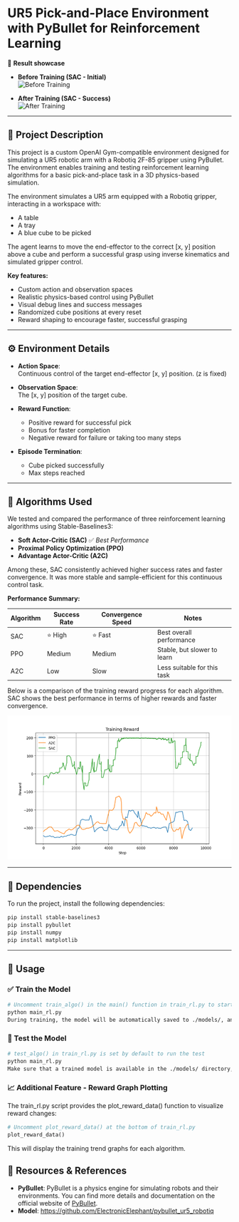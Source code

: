 # UR5 Pick-and-Place Environment with PyBullet for Reinforcement Learning

🎥 **Result showcase**

- **Before Training (SAC - Initial)**  
  ![Before Training](./images/demo_before.gif)

- **After Training (SAC - Success)**  
  ![After Training](./images/demo_after.gif)


---

## 🚀 Project Description

This project is a custom OpenAI Gym-compatible environment designed for simulating a UR5 robotic arm with a Robotiq 2F-85 gripper using PyBullet. The environment enables training and testing reinforcement learning algorithms for a basic pick-and-place task in a 3D physics-based simulation.

The environment simulates a UR5 arm equipped with a Robotiq gripper, interacting in a workspace with:
- A table
- A tray
- A blue cube to be picked

The agent learns to move the end-effector to the correct [x, y] position above a cube and perform a successful grasp using inverse kinematics and simulated gripper control.

**Key features:**
- Custom action and observation spaces
- Realistic physics-based control using PyBullet
- Visual debug lines and success messages
- Randomized cube positions at every reset
- Reward shaping to encourage faster, successful grasping

---

## ⚙️ Environment Details

- **Action Space**:  
  Continuous control of the target end-effector [x, y] position. (z is fixed)

- **Observation Space**:  
  The [x, y] position of the target cube.

- **Reward Function**:  
  - Positive reward for successful pick
  - Bonus for faster completion
  - Negative reward for failure or taking too many steps

- **Episode Termination**:
  - Cube picked successfully
  - Max steps reached

---


## 🧠 Algorithms Used

We tested and compared the performance of three reinforcement learning algorithms using Stable-Baselines3:

- **Soft Actor-Critic (SAC)** ✅ *Best Performance*
- **Proximal Policy Optimization (PPO)**
- **Advantage Actor-Critic (A2C)**

Among these, SAC consistently achieved higher success rates and faster convergence. It was more stable and sample-efficient for this continuous control task.

**Performance Summary:**

| Algorithm | Success Rate | Convergence Speed | Notes                        |
|-----------|--------------|-------------------|------------------------------|
| SAC       | ⭐ High      | ⭐ Fast            | Best overall performance     |
| PPO       | Medium      | Medium            | Stable, but slower to learn  |
| A2C       | Low         | Slow              | Less suitable for this task  |

Below is a comparison of the training reward progress for each algorithm. SAC shows the best performance in terms of higher rewards and faster convergence.

![Training Reward Comparison](./images/reward_comparison.png)

---


## 🤖 Dependencies

To run the project, install the following dependencies:

```bash
pip install stable-baselines3
pip install pybullet
pip install numpy
pip install matplotlib
```

---


## 🚀 Usage

### ✅ Train the Model

```bash
# Uncomment train_algo() in the main() function in train_rl.py to start training
python main_rl.py
During training, the model will be automatically saved to ./models/, and logs will be recorded in ./logs/.
```

### 🧪 Test the Model

```bash
# test_algo() in train_rl.py is set by default to run the test
python main_rl.py
Make sure that a trained model is available in the ./models/ directory, and modify the model name accordingly to load it.
```

### 📈 Additional Feature - Reward Graph Plotting

The train_rl.py script provides the plot_reward_data() function to visualize reward changes:

```python
# Uncomment plot_reward_data() at the bottom of train_rl.py
plot_reward_data()
```

This will display the training trend graphs for each algorithm.


## 🤖 Resources & References

- **PyBullet**: PyBullet is a physics engine for simulating robots and their environments. You can find more details and documentation on the official website of [PyBullet](https://pybullet.org/).
-  **Model**: https://github.com/ElectronicElephant/pybullet_ur5_robotiq


